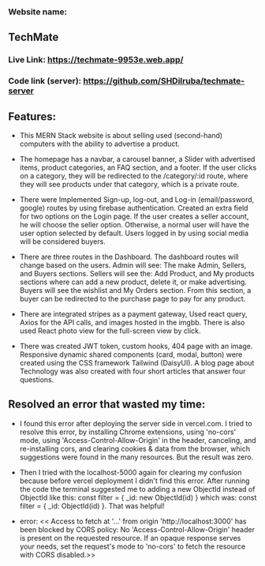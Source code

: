 ### Website name: 
## TechMate 

### Live Link: https://techmate-9953e.web.app/ 
### Code link (server): https://github.com/SHDilruba/techmate-server

## Features:
+ This MERN Stack website is about selling used (second-hand) computers with the ability to advertise a product.

+ The homepage has a navbar, a carousel banner, a Slider with advertised items, product categories, an FAQ section, and a footer. If the user clicks on a category, they will be redirected to the /category/:id route, where they will see products under that category, which is a private route.

+ There were Implemented Sign-up, log-out, and Log-in (email/password, google) routes by using firebase authentication. Created an extra field for two options on the Login page. If the user creates a seller account, he will choose the seller option. Otherwise, a normal user will have the user option selected by default. Users logged in by using social media will be considered buyers.

+ There are three routes in the Dashboard. The dashboard routes will change based on the users. Admin will see: The make Admin, Sellers, and Buyers sections. Sellers will see the: Add Product, and My products sections where can add a new product, delete it, or make advertising. Buyers will see the wishlist and My Orders section. From this section, a buyer can be redirected to the purchase page to pay for any product.

+ There are integrated stripes as a payment gateway, Used react query, Axios for the API calls, and images hosted in the imgbb. There is also used React photo view for the full-screen view by click.

+ There was created JWT token, custom hooks, 404 page with an image. Responsive dynamic shared components (card, modal, button) were created using the CSS framework Tailwind (DaisyUI). A blog page about Technology was also created with four short articles that answer four questions.

## Resolved an error that wasted my time:
+ I found this error after deploying the server side in vercel.com. I tried to resolve this error, by installing Chrome extensions, using 'no-cors' mode, using 'Access-Control-Allow-Origin' in the header, canceling, and re-installing cors, and clearing cookies & data from the browser, which suggestions were found in the many resources. But the result was zero. 

+ Then I tried with the localhost-5000 again for clearing my confusion because before vercel deployment I didn't find this error. After running the code the terminal suggested me to adding a new ObjectId instead of ObjectId like this: const filter = { _id: new ObjectId(id) } which was: const filter = { _id: ObjectId(id) }. That was helpful! 

+ error: << Access to fetch at '...' from origin 'http://localhost:3000' has been blocked by CORS policy: No 'Access-Control-Allow-Origin' header is present on the requested resource. If an opaque response serves your needs, set the request's mode to 'no-cors' to fetch the resource with CORS disabled.>>

